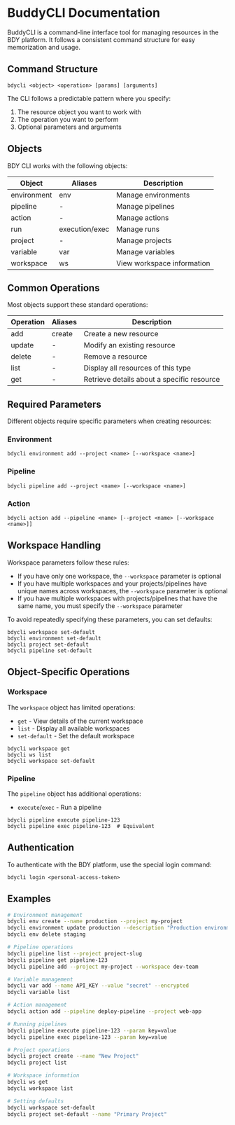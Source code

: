# BuddyCLI Documentation

BuddyCLI is a command-line interface tool for managing resources in the BDY platform. It follows a consistent command structure for easy memorization and usage.

## Command Structure

```
bdycli <object> <operation> [params] [arguments]
```

The CLI follows a predictable pattern where you specify:
1. The resource object you want to work with
2. The operation you want to perform
3. Optional parameters and arguments

## Objects

BDY CLI works with the following objects:

| Object | Aliases | Description |
|--------|---------|-------------|
| environment | env | Manage environments |
| pipeline | - | Manage pipelines |  
| action | - | Manage actions |
| run | execution/exec | Manage runs |
| project | - | Manage projects |
| variable | var | Manage variables |
| workspace | ws | View workspace information |

## Common Operations

Most objects support these standard operations:

| Operation | Aliases | Description |
|-----------|---------|-------------|
| add | create | Create a new resource |
| update | - | Modify an existing resource |
| delete | - | Remove a resource |
| list | - | Display all resources of this type |
| get | - | Retrieve details about a specific resource |

## Required Parameters

Different objects require specific parameters when creating resources:

### Environment
```
bdycli environment add --project <name> [--workspace <name>]
```

### Pipeline
```
bdycli pipeline add --project <name> [--workspace <name>]
```

### Action
```
bdycli action add --pipeline <name> [--project <name> [--workspace <name>]]
```

## Workspace Handling

Workspace parameters follow these rules:

- If you have only one workspace, the `--workspace` parameter is optional
- If you have multiple workspaces and your projects/pipelines have unique names across workspaces, the `--workspace` parameter is optional
- If you have multiple workspaces with projects/pipelines that have the same name, you must specify the `--workspace` parameter

To avoid repeatedly specifying these parameters, you can set defaults:

```
bdycli workspace set-default
bdycli environment set-default
bdycli project set-default
bdycli pipeline set-default
```

## Object-Specific Operations

### Workspace

The `workspace` object has limited operations:
- `get` - View details of the current workspace
- `list` - Display all available workspaces
- `set-default` - Set the default workspace

```
bdycli workspace get
bdycli ws list
bdycli workspace set-default
```

### Pipeline

The `pipeline` object has additional operations:
- `execute`/`exec` - Run a pipeline

```
bdycli pipeline execute pipeline-123
bdycli pipeline exec pipeline-123  # Equivalent
```

## Authentication

To authenticate with the BDY platform, use the special login command:

```
bdycli login <personal-access-token>
```

## Examples

```bash
# Environment management
bdycli env create --name production --project my-project
bdycli environment update production --description "Production environment"
bdycli env delete staging

# Pipeline operations
bdycli pipeline list --project project-slug
bdycli pipeline get pipeline-123
bdycli pipeline add --project my-project --workspace dev-team

# Variable management
bdycli var add --name API_KEY --value "secret" --encrypted
bdycli variable list

# Action management
bdycli action add --pipeline deploy-pipeline --project web-app

# Running pipelines
bdycli pipeline execute pipeline-123 --param key=value
bdycli pipeline exec pipeline-123 --param key=value

# Project operations
bdycli project create --name "New Project"
bdycli project list

# Workspace information
bdycli ws get
bdycli workspace list

# Setting defaults
bdycli workspace set-default
bdycli project set-default --name "Primary Project"
```